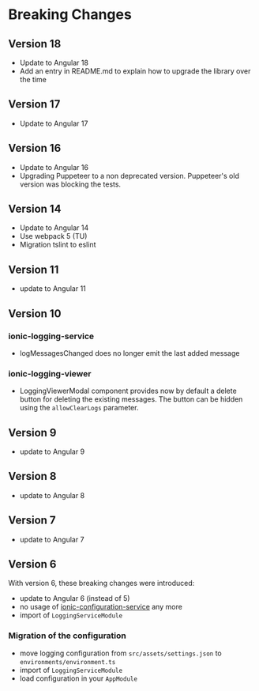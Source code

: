 # Breaking Changes

## Version 18

- Update to Angular 18
- Add an entry in README.md to explain how to upgrade the library over the time

## Version 17

- Update to Angular 17

## Version 16

- Update to Angular 16
- Upgrading Puppeteer to a non deprecated version. Puppeteer's old version was blocking the tests.

## Version 14

- Update to Angular 14
- Use webpack 5 (TU)
- Migration tslint to eslint

## Version 11

- update to Angular 11

## Version 10

### ionic-logging-service

- logMessagesChanged does no longer emit the last added message

### ionic-logging-viewer

- LoggingViewerModal component provides now by default a delete button for deleting the existing messages.
  The button can be hidden using the `allowClearLogs` parameter.

## Version 9

- update to Angular 9

## Version 8

- update to Angular 8

## Version 7

- update to Angular 7

## Version 6

With version 6, these breaking changes were introduced:

- update to Angular 6 (instead of 5)
- no usage of [ionic-configuration-service](https://github.com/Ritzlgrmft/ionic-configuration-service) any more
- import of `LoggingServiceModule`

### Migration of the configuration

- move logging configuration from `src/assets/settings.json` to `environments/environment.ts`
- import of `LoggingServiceModule`
- load configuration in your `AppModule`
